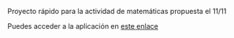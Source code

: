 Proyecto rápido para la actividad de matemáticas propuesta el 11/11

Puedes acceder a la aplicación en [este enlace](https://avast-python.github.io/conecta-fichas/)

